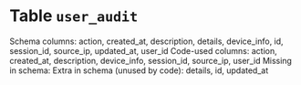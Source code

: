 ﻿# Table `user_audit`
Schema columns: action, created_at, description, details, device_info, id, session_id, source_ip, updated_at, user_id
Code-used columns: action, created_at, description, device_info, session_id, source_ip, user_id
Missing in schema: 
Extra in schema (unused by code): details, id, updated_at
